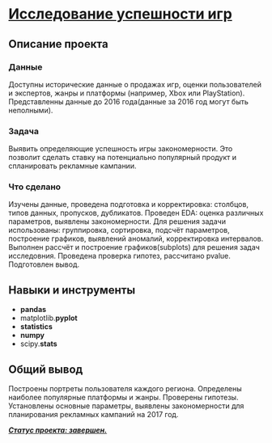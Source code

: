 # [Исследование успешности игр](https://github.com/observer012/yandex_practicum/blob/main/04.%20EDA%20и%20гипотезы%20(8)/Исследование%20успешности%20игр.ipynb)

## Описание проекта
### Данные

Доступны исторические данные о продажах игр, оценки пользователей и экспертов, жанры и платформы (например, Xbox или PlayStation). Представленны данные до 2016 года(данные за 2016 год могут быть неполными). 

### Задача

Выявить определяющие успешность игры закономерности. Это позволит сделать ставку на потенциально популярный продукт и спланировать рекламные кампании.

### Что сделано

Изучены данные, проведена подготовка и корректировка: столбцов, типов данных, пропусков, дубликатов. 
Проведен EDA: оценка различных параметров, выявлены закономерности. Для решения задачи использованы: группировка, сортировка, подсчёт параметров, построение графиков, выявлений аномалий, корректировка интервалов. 
Выполнен рассчёт и построение графиков(subplots) для решения задач исследовния. 
Проведена проверка гипотез, рассчитано pvalue. 
Подготовлен вывод.      

## Навыки и инструменты
- **pandas**
- matplotlib.**pyplot**
- **statistics**
- **numpy**
- scipy.**stats**

##

## Общий вывод

Построены портреты пользователя каждого региона. Определены наиболее популярные платформы и жанры. Проверены гипотезы. 
Установлены основные параметры, выявлены закономерности для планирования рекламных кампаний на 2017 год.   

<u>***Статус проекта: завершен.***</u>  